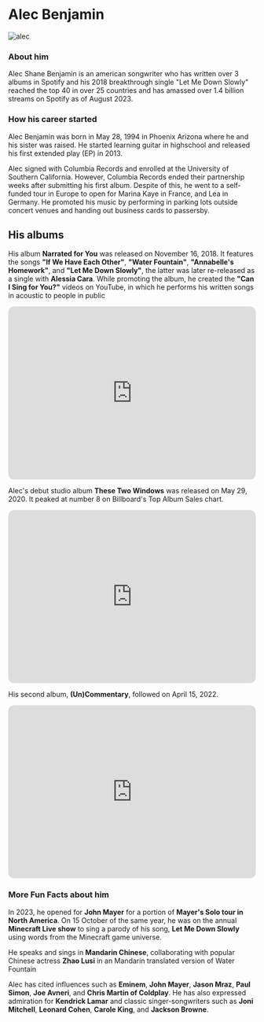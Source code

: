 # Alec Benjamin 
![alec](https://hips.hearstapps.com/vidthumb/images/2019-seventeen-lyricchallenge-ep31-alecbenjamin-ms-jk-v3-patty-1571777658.jpg?crop=0.564xw:1.00xh;0.220xw,0&resize=1200:*)
### About him
Alec Shane Benjamin is an american songwriter who has written over 3 albums in Spotify and his 2018 breakthrough single "Let Me Down Slowly" reached the top 40 in over 25 countries and has amassed over 1.4 billion streams on Spotify as of August 2023.

### How his career started
  Alec Benjamin was born in May 28, 1994 in Phoenix Arizona where he and his sister was raised. He started learning guitar in highschool and released his first extended play (EP) in 2013.

  Alec signed with Columbia Records and enrolled at the University of Southern California. However, Columbia Records ended their partnership weeks after submitting his first album. Despite of this, he went to a self-funded tour in Europe to open for Marina Kaye in France, and Lea in Germany. He promoted his music by performing in parking lots outside concert venues and handing out business cards to passersby.

## His albums

  His album **Narrated for You** was released on November 16, 2018. It features the songs **"If We Have Each Other"**, **"Water Fountain"**, **"Annabelle's Homework"**, and **"Let Me Down Slowly"**, the latter was later re-released as a single with **Alessia Cara**. While promoting the album, he created the **"Can I Sing for You?"** videos on YouTube, in which he performs his written songs in acoustic to people in public 

<iframe style="border-radius:12px" src="https://open.spotify.com/embed/album/6jKZplJpy21R5lHaYHHjmZ?utm_source=generator" width="100%" height="352" frameBorder="0" allowfullscreen="" allow="autoplay; clipboard-write; encrypted-media; fullscreen; picture-in-picture" loading="lazy"></iframe> 

  Alec's debut studio album **These Two Windows** was released on May 29, 2020. It peaked at number 8 on Billboard's Top Album Sales chart. 

<iframe style="border-radius:12px" src="https://open.spotify.com/embed/album/3SzqS1H5dj8f450YhV9YbP?utm_source=generator" width="100%" height="352" frameBorder="0" allowfullscreen="" allow="autoplay; clipboard-write; encrypted-media; fullscreen; picture-in-picture" loading="lazy"></iframe>

  His second album, **(Un)Commentary**, followed on April 15, 2022. 

<iframe style="border-radius:12px" src="https://open.spotify.com/embed/album/5Wvcnn5547f6xz8F9Kz6rO?utm_source=generator" width="100%" height="352" frameBorder="0" allowfullscreen="" allow="autoplay; clipboard-write; encrypted-media; fullscreen; picture-in-picture" loading="lazy"></iframe>

### More Fun Facts about him
  In 2023, he opened for **John Mayer** for a portion of **Mayer's Solo tour in North America**. On 15 October of the same year, he was on the annual **Minecraft Live show** to sing a parody of his song, **Let Me Down Slowly** using words from the Minecraft game universe.

  He speaks and sings in **Mandarin Chinese**, collaborating with popular Chinese actress **Zhao Lusi** in an Mandarin translated version of Water Fountain

  Alec has cited influences such as **Eminem**, **John Mayer**, **Jason Mraz**, **Paul Simon**, **Joe Avneri**, and **Chris Martin of Coldplay**. He has also expressed admiration for **Kendrick Lamar** and classic singer-songwriters such as **Joni Mitchell**, **Leonard Cohen**, **Carole King**, and **Jackson Browne**.
